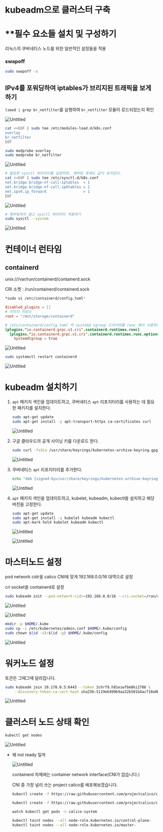 # kubeadm으로 클러스터 구축

# ****필수 요소들 설치 및 구성하기[](https://kubernetes.io/ko/docs/setup/production-environment/container-runtimes/#%ED%95%84%EC%88%98-%EC%9A%94%EC%86%8C%EB%93%A4-%EC%84%A4%EC%B9%98-%EB%B0%8F-%EA%B5%AC%EC%84%B1%ED%95%98%EA%B8%B0)**

리눅스의 쿠버네티스 노드를 위한 일반적인 설정들을 적용

### swapoff

```bash
sudo swapoff -a
```

## ****IPv4를 포워딩하여 iptables가 브리지된 트래픽을 보게 하기****

`lsmod | grep br_netfilter`를 실행하여 `br_netfilter`
 모듈이 로드되었는지 확인

![Untitled](kubeadm%E1%84%8B%E1%85%B3%E1%84%85%E1%85%A9%20%E1%84%8F%E1%85%B3%E1%86%AF%E1%84%85%E1%85%A5%E1%84%89%E1%85%B3%E1%84%90%E1%85%A5%20%E1%84%80%E1%85%AE%E1%84%8E%E1%85%AE%E1%86%A8%206091ab33d6394611abb056f2aafc6522/Untitled.png)

```bash
cat <<EOF | sudo tee /etc/modules-load.d/k8s.conf
overlay
br_netfilter
EOF

```

```bash
sudo modprobe overlay
sudo modprobe br_netfilter
```

![Untitled](kubeadm%E1%84%8B%E1%85%B3%E1%84%85%E1%85%A9%20%E1%84%8F%E1%85%B3%E1%86%AF%E1%84%85%E1%85%A5%E1%84%89%E1%85%B3%E1%84%90%E1%85%A5%20%E1%84%80%E1%85%AE%E1%84%8E%E1%85%AE%E1%86%A8%206091ab33d6394611abb056f2aafc6522/Untitled%201.png)

```bash
# 필요한 sysctl 파라미터를 설정하면, 재부팅 후에도 값이 유지된다.
cat <<EOF | sudo tee /etc/sysctl.d/k8s.conf
net.bridge.bridge-nf-call-iptables  = 1
net.bridge.bridge-nf-call-ip6tables = 1
net.ipv4.ip_forward                 = 1
EOF
```

![Untitled](kubeadm%E1%84%8B%E1%85%B3%E1%84%85%E1%85%A9%20%E1%84%8F%E1%85%B3%E1%86%AF%E1%84%85%E1%85%A5%E1%84%89%E1%85%B3%E1%84%90%E1%85%A5%20%E1%84%80%E1%85%AE%E1%84%8E%E1%85%AE%E1%86%A8%206091ab33d6394611abb056f2aafc6522/Untitled%202.png)

```bash
# 재부팅하지 않고 sysctl 파라미터 적용하기
sudo sysctl --system
```

![Untitled](kubeadm%E1%84%8B%E1%85%B3%E1%84%85%E1%85%A9%20%E1%84%8F%E1%85%B3%E1%86%AF%E1%84%85%E1%85%A5%E1%84%89%E1%85%B3%E1%84%90%E1%85%A5%20%E1%84%80%E1%85%AE%E1%84%8E%E1%85%AE%E1%86%A8%206091ab33d6394611abb056f2aafc6522/Untitled%203.png)

# 컨테이너 런타임

## containerd

unix:///var/run/containerd/containerd.sock

CRI 소켓 : /run/containerd/containerd.sock

```bash
*sudo vi /etc/containerd/config.toml*
```

```toml
disabled_plugins = []
# 이미지 저장소
root = "/mnt/storage/containerd"

# /etc/containerd/config.toml 의 systemd cgroup 드라이버를 runc 에서 사용하려면, 다음과 같이 설정한다.
[plugins."io.containerd.grpc.v1.cri".containerd.runtimes.runc]
  [plugins."io.containerd.grpc.v1.cri".containerd.runtimes.runc.options]
    SystemdCgroup = true
```

![Untitled](kubeadm%E1%84%8B%E1%85%B3%E1%84%85%E1%85%A9%20%E1%84%8F%E1%85%B3%E1%86%AF%E1%84%85%E1%85%A5%E1%84%89%E1%85%B3%E1%84%90%E1%85%A5%20%E1%84%80%E1%85%AE%E1%84%8E%E1%85%AE%E1%86%A8%206091ab33d6394611abb056f2aafc6522/Untitled%204.png)

```bash
sudo systemctl restart containerd
```

![Untitled](kubeadm%E1%84%8B%E1%85%B3%E1%84%85%E1%85%A9%20%E1%84%8F%E1%85%B3%E1%86%AF%E1%84%85%E1%85%A5%E1%84%89%E1%85%B3%E1%84%90%E1%85%A5%20%E1%84%80%E1%85%AE%E1%84%8E%E1%85%AE%E1%86%A8%206091ab33d6394611abb056f2aafc6522/Untitled%205.png)

# ****kubeadm 설치하기****

1. `apt` 패키지 색인을 업데이트하고, 쿠버네티스 `apt` 리포지터리를 사용하는 데 필요한 패키지를 설치한다.
    
    ```bash
    sudo apt-get update
    sudo apt-get install -y apt-transport-https ca-certificates curl
    ```
    
    ![Untitled](kubeadm%E1%84%8B%E1%85%B3%E1%84%85%E1%85%A9%20%E1%84%8F%E1%85%B3%E1%86%AF%E1%84%85%E1%85%A5%E1%84%89%E1%85%B3%E1%84%90%E1%85%A5%20%E1%84%80%E1%85%AE%E1%84%8E%E1%85%AE%E1%86%A8%206091ab33d6394611abb056f2aafc6522/Untitled%206.png)
    
2. 구글 클라우드의 공개 사이닝 키를 다운로드 한다.
    
    ```bash
    sudo curl -fsSLo /usr/share/keyrings/kubernetes-archive-keyring.gpg https://packages.cloud.google.com/apt/doc/apt-key.gpg
    ```
    
    ![Untitled](kubeadm%E1%84%8B%E1%85%B3%E1%84%85%E1%85%A9%20%E1%84%8F%E1%85%B3%E1%86%AF%E1%84%85%E1%85%A5%E1%84%89%E1%85%B3%E1%84%90%E1%85%A5%20%E1%84%80%E1%85%AE%E1%84%8E%E1%85%AE%E1%86%A8%206091ab33d6394611abb056f2aafc6522/Untitled%207.png)
    
3. 쿠버네티스 `apt` 리포지터리를 추가한다.
    
    ```bash
    echo "deb [signed-by=/usr/share/keyrings/kubernetes-archive-keyring.gpg] https://apt.kubernetes.io/ kubernetes-xenial main" | sudo tee /etc/apt/sources.list.d/kubernetes.list
    ```
    
    ![Untitled](kubeadm%E1%84%8B%E1%85%B3%E1%84%85%E1%85%A9%20%E1%84%8F%E1%85%B3%E1%86%AF%E1%84%85%E1%85%A5%E1%84%89%E1%85%B3%E1%84%90%E1%85%A5%20%E1%84%80%E1%85%AE%E1%84%8E%E1%85%AE%E1%86%A8%206091ab33d6394611abb056f2aafc6522/Untitled%208.png)
    
4. `apt` 패키지 색인을 업데이트하고, kubelet, kubeadm, kubectl을 설치하고 해당 버전을 고정한다.
    
    ```bash
    sudo apt-get update
    sudo apt-get install -y kubelet kubeadm kubectl
    sudo apt-mark hold kubelet kubeadm kubectl
    ```
    
    ![Untitled](kubeadm%E1%84%8B%E1%85%B3%E1%84%85%E1%85%A9%20%E1%84%8F%E1%85%B3%E1%86%AF%E1%84%85%E1%85%A5%E1%84%89%E1%85%B3%E1%84%90%E1%85%A5%20%E1%84%80%E1%85%AE%E1%84%8E%E1%85%AE%E1%86%A8%206091ab33d6394611abb056f2aafc6522/Untitled%209.png)
    
    ![Untitled](kubeadm%E1%84%8B%E1%85%B3%E1%84%85%E1%85%A9%20%E1%84%8F%E1%85%B3%E1%86%AF%E1%84%85%E1%85%A5%E1%84%89%E1%85%B3%E1%84%90%E1%85%A5%20%E1%84%80%E1%85%AE%E1%84%8E%E1%85%AE%E1%86%A8%206091ab33d6394611abb056f2aafc6522/Untitled%2010.png)
    

# 마스터노드 설정

pod network cidr을 calico CNI에 맞게 192.168.0.0/16 대역으로 설정

cri socket을 containerd로 설정

```bash
sudo kubeadm init --pod-network-cidr=192.168.0.0/16 --cri-socket=/run/containerd/containerd.sock
```

![Untitled](kubeadm%E1%84%8B%E1%85%B3%E1%84%85%E1%85%A9%20%E1%84%8F%E1%85%B3%E1%86%AF%E1%84%85%E1%85%A5%E1%84%89%E1%85%B3%E1%84%90%E1%85%A5%20%E1%84%80%E1%85%AE%E1%84%8E%E1%85%AE%E1%86%A8%206091ab33d6394611abb056f2aafc6522/Untitled%2011.png)

![Untitled](kubeadm%E1%84%8B%E1%85%B3%E1%84%85%E1%85%A9%20%E1%84%8F%E1%85%B3%E1%86%AF%E1%84%85%E1%85%A5%E1%84%89%E1%85%B3%E1%84%90%E1%85%A5%20%E1%84%80%E1%85%AE%E1%84%8E%E1%85%AE%E1%86%A8%206091ab33d6394611abb056f2aafc6522/Untitled%2012.png)

```bash
mkdir -p $HOME/.kube
sudo cp -i /etc/kubernetes/admin.conf $HOME/.kube/config
sudo chown $(id -u):$(id -g) $HOME/.kube/config
```

![Untitled](kubeadm%E1%84%8B%E1%85%B3%E1%84%85%E1%85%A9%20%E1%84%8F%E1%85%B3%E1%86%AF%E1%84%85%E1%85%A5%E1%84%89%E1%85%B3%E1%84%90%E1%85%A5%20%E1%84%80%E1%85%AE%E1%84%8E%E1%85%AE%E1%86%A8%206091ab33d6394611abb056f2aafc6522/Untitled%2013.png)

# 워커노드 설정

토큰은 그때그때 달라집니다.

```bash
sudo kubeadm join 10.178.0.5:6443 --token 2chrf9.h81eiwfbm8ki2706 \
	--discovery-token-ca-cert-hash sha256:5119e6499b9aa32b501b4acf10a0b1299794b6ddc24ed720f7338fd3a508a78b
```

![Untitled](kubeadm%E1%84%8B%E1%85%B3%E1%84%85%E1%85%A9%20%E1%84%8F%E1%85%B3%E1%86%AF%E1%84%85%E1%85%A5%E1%84%89%E1%85%B3%E1%84%90%E1%85%A5%20%E1%84%80%E1%85%AE%E1%84%8E%E1%85%AE%E1%86%A8%206091ab33d6394611abb056f2aafc6522/Untitled%2014.png)

# 클러스터 노드 상태 확인

```bash
kubectl get nodes
```

![Untitled](kubeadm%E1%84%8B%E1%85%B3%E1%84%85%E1%85%A9%20%E1%84%8F%E1%85%B3%E1%86%AF%E1%84%85%E1%85%A5%E1%84%89%E1%85%B3%E1%84%90%E1%85%A5%20%E1%84%80%E1%85%AE%E1%84%8E%E1%85%AE%E1%86%A8%206091ab33d6394611abb056f2aafc6522/Untitled%2015.png)

- 왜 not ready 일까
    
    ![Untitled](kubeadm%E1%84%8B%E1%85%B3%E1%84%85%E1%85%A9%20%E1%84%8F%E1%85%B3%E1%86%AF%E1%84%85%E1%85%A5%E1%84%89%E1%85%B3%E1%84%90%E1%85%A5%20%E1%84%80%E1%85%AE%E1%84%8E%E1%85%AE%E1%86%A8%206091ab33d6394611abb056f2aafc6522/Untitled%2016.png)
    
    containerd 자체에는 container network interface(CNI가 없습니다.)
    
    CNI 중 가장 널리 쓰는 project calico를 배포해보겠습니다.
    
    ```bash
    kubectl create -f https://raw.githubusercontent.com/projectcalico/calico/v3.25.1/manifests/tigera-operator.yaml
    ```
    
    ```bash
    kubectl create -f https://raw.githubusercontent.com/projectcalico/calico/v3.25.1/manifests/custom-resources.yaml
    ```
    
    ```bash
    watch kubectl get pods -n calico-system
    ```
    
    ```bash
    kubectl taint nodes --all node-role.kubernetes.io/control-plane-
    kubectl taint nodes --all node-role.kubernetes.io/master-
    ```